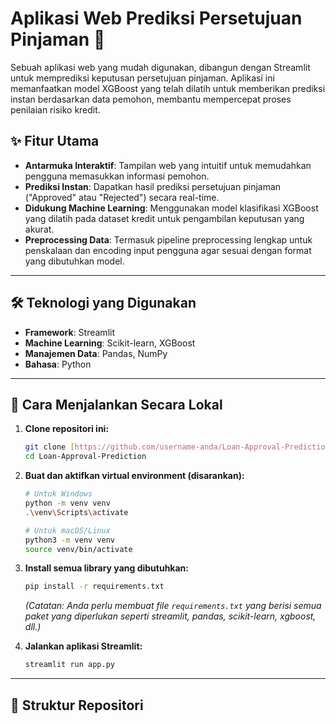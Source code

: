 # Aplikasi Web Prediksi Persetujuan Pinjaman 🏦

Sebuah aplikasi web yang mudah digunakan, dibangun dengan Streamlit untuk memprediksi keputusan persetujuan pinjaman. Aplikasi ini memanfaatkan model XGBoost yang telah dilatih untuk memberikan prediksi instan berdasarkan data pemohon, membantu mempercepat proses penilaian risiko kredit.



## ✨ Fitur Utama

- **Antarmuka Interaktif**: Tampilan web yang intuitif untuk memudahkan pengguna memasukkan informasi pemohon.
- **Prediksi Instan**: Dapatkan hasil prediksi persetujuan pinjaman ("Approved" atau "Rejected") secara real-time.
- **Didukung Machine Learning**: Menggunakan model klasifikasi XGBoost yang dilatih pada dataset kredit untuk pengambilan keputusan yang akurat.
- **Preprocessing Data**: Termasuk pipeline preprocessing lengkap untuk penskalaan dan encoding input pengguna agar sesuai dengan format yang dibutuhkan model.

---

## 🛠️ Teknologi yang Digunakan

- **Framework**: Streamlit
- **Machine Learning**: Scikit-learn, XGBoost
- **Manajemen Data**: Pandas, NumPy
- **Bahasa**: Python

---

## 🚀 Cara Menjalankan Secara Lokal

1.  **Clone repositori ini:**
    ```bash
    git clone [https://github.com/username-anda/Loan-Approval-Prediction.git](https://github.com/gabriellaclairine/Loan-Approval-Prediction.git)
    cd Loan-Approval-Prediction
    ```

2.  **Buat dan aktifkan virtual environment (disarankan):**
    ```bash
    # Untuk Windows
    python -m venv venv
    .\venv\Scripts\activate

    # Untuk macOS/Linux
    python3 -m venv venv
    source venv/bin/activate
    ```

3.  **Install semua library yang dibutuhkan:**
    ```bash
    pip install -r requirements.txt
    ```
    *(Catatan: Anda perlu membuat file `requirements.txt` yang berisi semua paket yang diperlukan seperti streamlit, pandas, scikit-learn, xgboost, dll.)*

4.  **Jalankan aplikasi Streamlit:**
    ```bash
    streamlit run app.py
    ```

---

## 📁 Struktur Repositori
